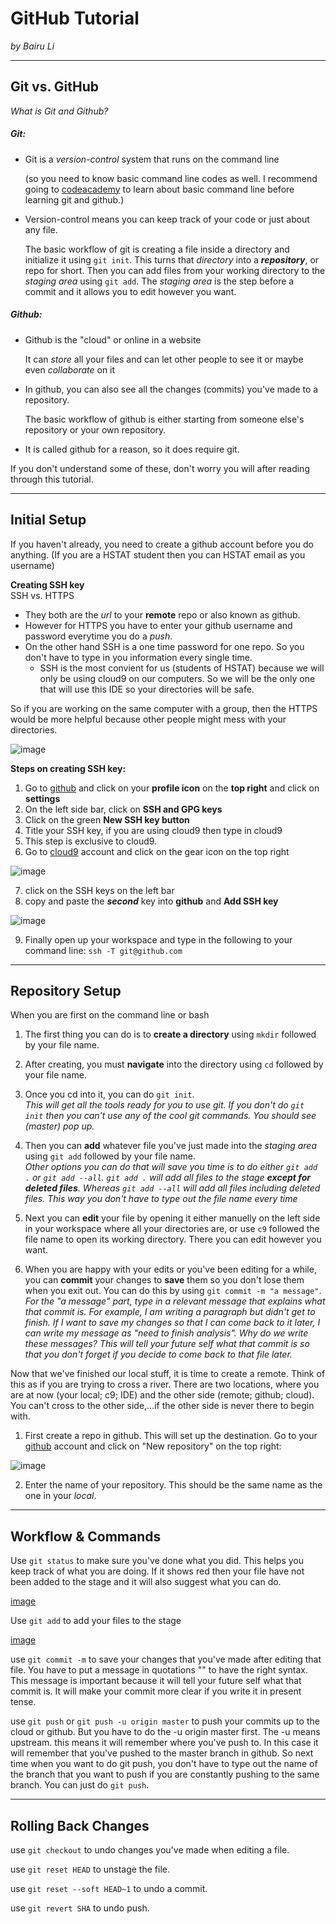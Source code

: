 # GitHub Tutorial

_by Bairu Li_

---
## Git vs. GitHub

_What is Git and Github?_  
##### Git:
* Git is a _version-control_ system that runs on the command line  

  (so you need to know basic command line codes as well. I recommend going to [codeacademy](https://www.codecademy.com/) 
  to learn about basic command line before learning git and github.)
  
* Version-control means you can keep track of your code or just about any file. 

  The basic workflow of git is creating a file inside a directory and initialize it using `git init`. 
  This turns that _directory_ into a **_repository_**, or repo for short. Then you can add files from your working directory to the 
  _staging area_ using `git add`. The _staging area_ is the step before a commit and it allows you to edit however you want.  

##### Github:
* Github is the "cloud" or online in a website

  It can _store_ all your files and can let other people to see it or maybe even _collaborate_ on it
  
* In github, you can also see all the changes (commits) you've made to a repository. 

  The basic workflow of github is either starting from someone
  else's repository or your own repository. 
  
* It is called github for a reason, so it does require git.  

If you don't understand some of these, don't worry you will after reading through this tutorial.

---
## Initial Setup
If you haven't already, you need to create a github account before you do anything. (If you are a HSTAT student then you can HSTAT email as you username)  

**Creating SSH key**  
SSH vs. HTTPS  
* They both are the _url_ to your **remote** repo or also known as github. 
* However for HTTPS you have to enter your github username and password everytime you do a _push_. 
* On the other hand SSH is a one time password for one repo. So you don't have to type in you information every single time. 
  * SSH is the most convient for us (students of HSTAT) because we will only be using cloud9 on our computers. So we will be the only one that
  will use this IDE so your directories will be safe. 

So if you are working on the same computer with a group, then the HTTPS would be
more helpful because other people might mess with your directories. 

![image](/github-tutorial/Capture2.PNG)

**Steps on creating SSH key:**

1. Go to [github](www.github.com) and click on your **profile icon** on the **top right** and click on **settings**
2. On the left side bar, click on **SSH and GPG keys**
3. Click on the green **New SSH key button**
4. Title your SSH key, if you are using cloud9 then type in cloud9
5. This step is exclusive to cloud9. 
6. Go to [cloud9](www.c9.io) account and click on the gear icon on the top right

![image](/github-tutorial/Capture4.PNG)

7. click on the SSH keys on the left bar
8. copy and paste the **_second_** key into **github** and **Add SSH key**

![image](/github-tutorial/Capture5.PNG)

9. Finally open up your workspace and type in the following to your command line:
`ssh -T git@github.com`


---
## Repository Setup

When you are first on the command line or bash

1. The first thing you can do is to **create a directory** using `mkdir` followed by your file name. 
2. After creating, you must **navigate** into the directory using `cd` followed by your file name. 
3. Once you cd into it, you can do `git init`.  
 _This will get all the tools ready for you to use git. If you don't do `git init` then you
 can't use any of the cool git commands. You should see (master) pop up._

4. Then you can **add** whatever file you've just made into the _staging area_ using `git add` followed by your file name.  
_Other options you can do that will save you time is to do either `git add .` or `git add --all`. `git add .` will add all files to the stage **except for deleted files**. Whereas `git add --all` will add all files including deleted files. This way you don't have to type out the file name every time_


5. Next you can **edit** your file by opening it either manuelly on the left side in your workspace where all your directories are, or use `c9` followed the file name to open its working directory. There you can edit however you want.

6. When you are happy with your edits or you've been editing for a while, you can **commit** your changes to **save** them so you don't lose them when you exit out. You can do this by using `git commit -m "a message"`.  
_For the "a message" part, type in a relevant message that explains what that commit is. For example, I am writing a paragraph but didn't get to finish. If I want to save my changes so that I can come back to it later, I can write my message as "need to finish analysis". Why do we write these messages? This will tell your future self what that commit is so that you don't forget if you decide to come back to that file later._

Now that we've finished our local stuff, it is time to create a remote. Think of this as if you are trying to cross a river. There are two locations, where you are at now (your local; c9; IDE) and the other side (remote; github; cloud). You can't cross to the other side,...if the other side is never there to begin with. 

1. First create a repo in github. This will set up the destination. Go to your [github](www.github.com) account and click on "New repository" on the top right:  

![image](/github-tutorial/Capture.PNG)

2. Enter the name of your repository. This should be the same name as the one in your _local_.



---
## Workflow & Commands

Use `git status` to make sure you've done what you did. This helps you keep track of what you are
doing. If it shows red then your file have not been added to the stage and it will also suggest what 
you can do.

[image][status]

Use `git add` to add your files to the stage

[image][add]

use `git commit -m` to save your changes that you've made after editing that file. You have to put a message in 
quotations "" to have the right syntax. This message is important because it will tell your future
self what that commit is. It will make your commit more clear if you write it in present tense.

use `git push` or `git push -u origin master` to push your commits up to the cloud or github. But 
you have to do the -u origin master first. The -u means upstream. this means it will remember where you've push
to. In this case it will remember that you've pushed to the master branch in github. So next time
when you want to do git push, you don't have to type out the name of the branch that you want to push if you are constantly
pushing to the same branch. You can just do `git push`.

[add]:image
[status]:image

---
## Rolling Back Changes

use `git checkout` to undo changes you've made when editing a file.

use `git reset HEAD` to unstage the file.

use `git reset --soft HEAD~1` to undo a commit.

use `git revert SHA` to undo push.

<!--Great Job :) You were very thorough and direct with your explainations which is good for better understanding. Make sure to explain more of why with the how and the what.-->

